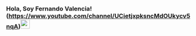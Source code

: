 ### Hola, Soy Fernando Valencia!(https://www.youtube.com/channel/UCietjxpksncMdOUkycv5nqA)<img src="https://media.giphy.com/media/hvRJCLFzcasrR4ia7z/giphy.gif" width="25px">

<!--
**FernandoValencia-DS/FernandoValencia-DS** is a ✨ _special_ ✨ repository because its `README.md` (this file) appears on your GitHub profile.

Here are some ideas to get you started:

- 🔭 I’m currently working on ...
- 🌱 I’m currently learning ...
- 👯 I’m looking to collaborate on ...
- 🤔 I’m looking for help with ...
- 💬 Ask me about ...
- 📫 How to reach me: ...
- 😄 Pronouns: ...
- ⚡ Fun fact: ...
-->
